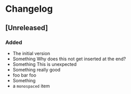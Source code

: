 # Changelog

## [Unreleased]

### Added

- The initial version
- Something Why does this not get inserted at the end?
- Something This is unexpected
- Something really good
- foo bar foo
- Something
- a `monospaced` item
